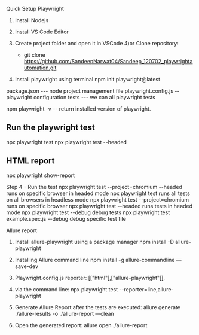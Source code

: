 Quick Setup Playwright 

1) Install Nodejs
2) Install VS Code Editor
3) Create project folder and open it in VSCode 
4)or Clone repository:
    * git clone https://github.com/SandeepNarwat04/Sandeep_120702_playwrightautomation.git

4) Install playwright  using terminal
  npm init playwright@latest

  package.json  --- node project management file
  playwright.config.js  -- playwright configuration
  tests --- we can all playwright tests

  npm playwright -v   -- return installed version of playwright.


Run the playwright test
-----------
npx playwright test
npx playwright test --headed

HTML report
-------------
npx playwright show-report


Step 4 - Run the test
npx playwright test --project=chromium --headed  runs on specific browser in headed mode
npx playwright test                 runs all tests on all browsers in headless mode
npx playwright test --project=chromium      runs on specific browser
npx playwright test --headed        runs tests in headed mode
npx playwright test --debug         debug tests
npx playwright test example.spec.js --debug           debug specific test file


Allure report 

1. Install allure-playwright using a package manager
	npm install -D allure-playwright

2. Installing Allure command line 
	npm install -g allure-commandline —save-dev

3. Playwright.config.js reporter: [["html"],["allure-playwright"]], 
4. via the command line:
	npx playwright test --reporter=line,allure-playwright


5. Generate Allure Report after the tests are executed:
	allure generate ./allure-results -o ./allure-report —clean


6. Open the generated report:
	allure open ./allure-report

